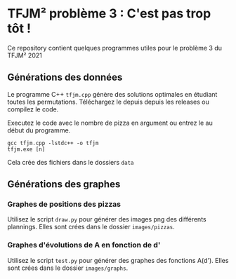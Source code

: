 # TFJM² problème 3 : C'est pas trop tôt !

Ce repository contient quelques programmes utiles pour le problème 3 du TFJM² 2021

## Générations des données

Le programme C++ `tfjm.cpp` génère des solutions optimales en étudiant toutes les permutations.
Téléchargez le depuis depuis les releases ou compilez le code.

Executez le code avec le nombre de pizza en argument ou entrez le au début du programme.

```shell
gcc tfjm.cpp -lstdc++ -o tfjm
tfjm.exe [n]
```

Cela crée des fichiers dans le dossiers `data`

## Générations des graphes 

### Graphes de positions des pizzas

Utilisez le script `draw.py` pour générer des images png des différents plannings.
Elles sont crées dans le dossier `images/pizzas`.

### Graphes d'évolutions de A en fonction de d'

Utilisez le script `test.py` pour générer des graphes des fonctions A(d').
Elles sont crées dans le dossier `images/graphs`.